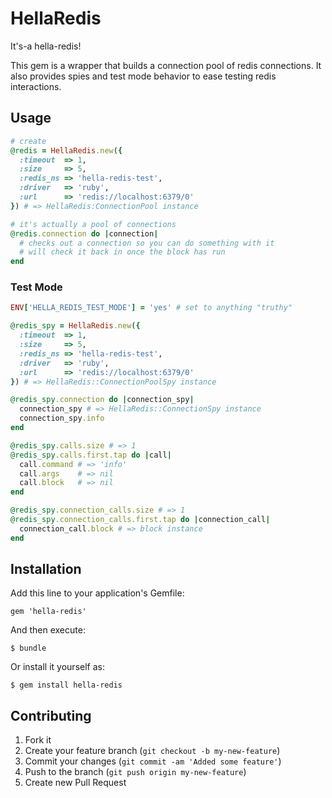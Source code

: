 # HellaRedis

It's-a hella-redis!

This gem is a wrapper that builds a connection pool of redis connections.  It also provides spies and test mode behavior to ease testing redis interactions.

## Usage

```ruby
# create
@redis = HellaRedis.new({
  :timeout  => 1,
  :size     => 5,
  :redis_ns => 'hella-redis-test',
  :driver   => 'ruby',
  :url      => 'redis://localhost:6379/0'
}) # => HellaRedis:ConnectionPool instance

# it's actually a pool of connections
@redis.connection do |connection|
  # checks out a connection so you can do something with it
  # will check it back in once the block has run
end
```

### Test Mode

```ruby
ENV['HELLA_REDIS_TEST_MODE'] = 'yes' # set to anything "truthy"

@redis_spy = HellaRedis.new({
  :timeout  => 1,
  :size     => 5,
  :redis_ns => 'hella-redis-test',
  :driver   => 'ruby',
  :url      => 'redis://localhost:6379/0'
}) # => HellaRedis::ConnectionPoolSpy instance

@redis_spy.connection do |connection_spy|
  connection_spy # => HellaRedis::ConnectionSpy instance
  connection_spy.info
end

@redis_spy.calls.size # => 1
@redis_spy.calls.first.tap do |call|
  call.command # => 'info'
  call.args    # => nil
  call.block   # => nil
end

@redis_spy.connection_calls.size # => 1
@redis_spy.connection_calls.first.tap do |connection_call|
  connection_call.block # => block instance
end
```

## Installation

Add this line to your application's Gemfile:

    gem 'hella-redis'

And then execute:

    $ bundle

Or install it yourself as:

    $ gem install hella-redis

## Contributing

1. Fork it
2. Create your feature branch (`git checkout -b my-new-feature`)
3. Commit your changes (`git commit -am 'Added some feature'`)
4. Push to the branch (`git push origin my-new-feature`)
5. Create new Pull Request
